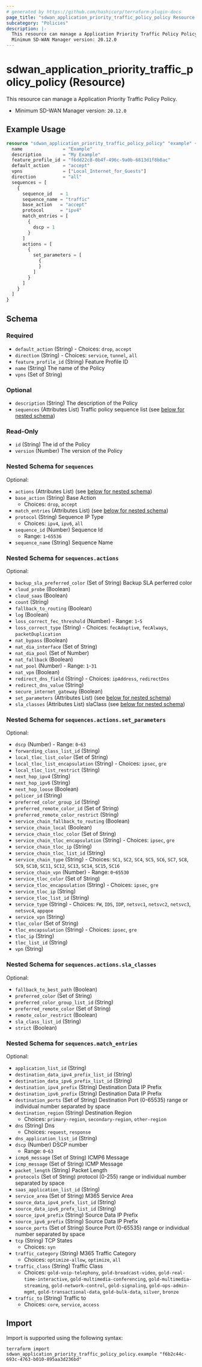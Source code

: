 ```yaml
---
# generated by https://github.com/hashicorp/terraform-plugin-docs
page_title: "sdwan_application_priority_traffic_policy_policy Resource - terraform-provider-sdwan"
subcategory: "Policies"
description: |-
  This resource can manage a Application Priority Traffic Policy Policy.
  Minimum SD-WAN Manager version: 20.12.0
---
```


# sdwan_application_priority_traffic_policy_policy (Resource)

This resource can manage a Application Priority Traffic Policy Policy.
  - Minimum SD-WAN Manager version: `20.12.0`

## Example Usage

```terraform
resource "sdwan_application_priority_traffic_policy_policy" "example" {
  name               = "Example"
  description        = "My Example"
  feature_profile_id = "f6dd22c8-0b4f-496c-9a0b-6813d1f8b8ac"
  default_action     = "accept"
  vpns               = ["Local_Internet_for_Guests"]
  direction          = "all"
  sequences = [
    {
      sequence_id   = 1
      sequence_name = "traffic"
      base_action   = "accept"
      protocol      = "ipv4"
      match_entries = [
        {
          dscp = 1
        }
      ]
      actions = [
        {
          set_parameters = [
            {
            }
          ]
        }
      ]
    }
  ]
}
```

<!-- schema generated by tfplugindocs -->
## Schema

### Required

- `default_action` (String) - Choices: `drop`, `accept`
- `direction` (String) - Choices: `service`, `tunnel`, `all`
- `feature_profile_id` (String) Feature Profile ID
- `name` (String) The name of the Policy
- `vpns` (Set of String)

### Optional

- `description` (String) The description of the Policy
- `sequences` (Attributes List) Traffic policy sequence list (see [below for nested schema](#nestedatt--sequences))

### Read-Only

- `id` (String) The id of the Policy
- `version` (Number) The version of the Policy

<a id="nestedatt--sequences"></a>
### Nested Schema for `sequences`

Optional:

- `actions` (Attributes List) (see [below for nested schema](#nestedatt--sequences--actions))
- `base_action` (String) Base Action
  - Choices: `drop`, `accept`
- `match_entries` (Attributes List) (see [below for nested schema](#nestedatt--sequences--match_entries))
- `protocol` (String) Sequence IP Type
  - Choices: `ipv4`, `ipv6`, `all`
- `sequence_id` (Number) Sequence Id
  - Range: `1`-`65536`
- `sequence_name` (String) Sequence Name

<a id="nestedatt--sequences--actions"></a>
### Nested Schema for `sequences.actions`

Optional:

- `backup_sla_preferred_color` (Set of String) Backup SLA perferred color
- `cloud_probe` (Boolean)
- `cloud_saas` (Boolean)
- `count` (String)
- `fallback_to_routing` (Boolean)
- `log` (Boolean)
- `loss_correct_fec_threshold` (Number) - Range: `1`-`5`
- `loss_correct_type` (String) - Choices: `fecAdaptive`, `fecAlways`, `packetDuplication`
- `nat_bypass` (Boolean)
- `nat_dia_interface` (Set of String)
- `nat_dia_pool` (Set of Number)
- `nat_fallback` (Boolean)
- `nat_pool` (Number) - Range: `1`-`31`
- `nat_vpn` (Boolean)
- `redirect_dns_field` (String) - Choices: `ipAddress`, `redirectDns`
- `redirect_dns_value` (String)
- `secure_internet_gateway` (Boolean)
- `set_parameters` (Attributes List) (see [below for nested schema](#nestedatt--sequences--actions--set_parameters))
- `sla_classes` (Attributes List) slaClass (see [below for nested schema](#nestedatt--sequences--actions--sla_classes))

<a id="nestedatt--sequences--actions--set_parameters"></a>
### Nested Schema for `sequences.actions.set_parameters`

Optional:

- `dscp` (Number) - Range: `0`-`63`
- `forwarding_class_list_id` (String)
- `local_tloc_list_color` (Set of String)
- `local_tloc_list_encapsulation` (String) - Choices: `ipsec`, `gre`
- `local_tloc_list_restrict` (String)
- `next_hop_ipv4` (String)
- `next_hop_ipv6` (String)
- `next_hop_loose` (Boolean)
- `policer_id` (String)
- `preferred_color_group_id` (String)
- `preferred_remote_color_id` (Set of String)
- `preferred_remote_color_restrict` (String)
- `service_chain_fallback_to_routing` (Boolean)
- `service_chain_local` (Boolean)
- `service_chain_tloc_color` (Set of String)
- `service_chain_tloc_encapsulation` (String) - Choices: `ipsec`, `gre`
- `service_chain_tloc_ip` (String)
- `service_chain_tloc_list_id` (String)
- `service_chain_type` (String) - Choices: `SC1`, `SC2`, `SC4`, `SC5`, `SC6`, `SC7`, `SC8`, `SC9`, `SC10`, `SC11`, `SC12`, `SC13`, `SC14`, `SC15`, `SC16`
- `service_chain_vpn` (Number) - Range: `0`-`65530`
- `service_tloc_color` (Set of String)
- `service_tloc_encapsulation` (String) - Choices: `ipsec`, `gre`
- `service_tloc_ip` (String)
- `service_tloc_list_id` (String)
- `service_type` (String) - Choices: `FW`, `IDS`, `IDP`, `netsvc1`, `netsvc2`, `netsvc3`, `netsvc4`, `appqoe`
- `service_vpn` (String)
- `tloc_color` (Set of String)
- `tloc_encapsulation` (String) - Choices: `ipsec`, `gre`
- `tloc_ip` (String)
- `tloc_list_id` (String)
- `vpn` (String)


<a id="nestedatt--sequences--actions--sla_classes"></a>
### Nested Schema for `sequences.actions.sla_classes`

Optional:

- `fallback_to_best_path` (Boolean)
- `preferred_color` (Set of String)
- `preferred_color_group_list_id` (String)
- `preferred_remote_color` (Set of String)
- `remote_color_restrict` (Boolean)
- `sla_class_list_id` (String)
- `strict` (Boolean)



<a id="nestedatt--sequences--match_entries"></a>
### Nested Schema for `sequences.match_entries`

Optional:

- `application_list_id` (String)
- `destination_data_ipv4_prefix_list_id` (String)
- `destination_data_ipv6_prefix_list_id` (String)
- `destination_ipv4_prefix` (String) Destination Data IP Prefix
- `destination_ipv6_prefix` (String) Destination Data IP Prefix
- `destination_ports` (Set of String) Destination Port (0-65535) range or individual number separated by space
- `destination_region` (String) Destination Region
  - Choices: `primary-region`, `secondary-region`, `other-region`
- `dns` (String) Dns
  - Choices: `request`, `response`
- `dns_application_list_id` (String)
- `dscp` (Number) DSCP number
  - Range: `0`-`63`
- `icmp6_message` (Set of String) ICMP6 Message
- `icmp_message` (Set of String) ICMP Message
- `packet_length` (String) Packet Length
- `protocols` (Set of String) protocol (0-255) range or individual number separated by space
- `saas_application_list_id` (String)
- `service_area` (Set of String) M365 Service Area
- `source_data_ipv4_prefx_list_id` (String)
- `source_data_ipv6_prefx_list_id` (String)
- `source_ipv4_prefix` (String) Source Data IP Prefix
- `source_ipv6_prefix` (String) Source Data IP Prefix
- `source_ports` (Set of String) Source Port (0-65535) range or individual number separated by space
- `tcp` (String) TCP States
  - Choices: `syn`
- `traffic_category` (String) M365 Traffic Category
  - Choices: `optimize-allow`, `optimize`, `all`
- `traffic_class` (String) Traffic Class
  - Choices: `gold-voip-telephony`, `gold-broadcast-video`, `gold-real-time-interactive`, `gold-multimedia-conferencing`, `gold-multimedia-streaming`, `gold-network-control`, `gold-signaling`, `gold-ops-admin-mgmt`, `gold-transactional-data`, `gold-bulk-data`, `silver`, `bronze`
- `traffic_to` (String) Traffic to
  - Choices: `core`, `service`, `access`

## Import

Import is supported using the following syntax:

```shell
terraform import sdwan_application_priority_traffic_policy_policy.example "f6b2c44c-693c-4763-b010-895aa3d236bd"
```
